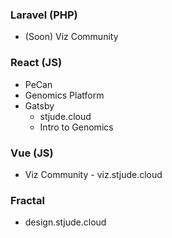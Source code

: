 
### Laravel (PHP)
  * (Soon) Viz Community

### React (JS)
  * PeCan
  * Genomics Platform
  * Gatsby
    * stjude.cloud
    * Intro to Genomics

### Vue (JS)
  * Viz Community - viz.stjude.cloud

### Fractal
  * design.stjude.cloud